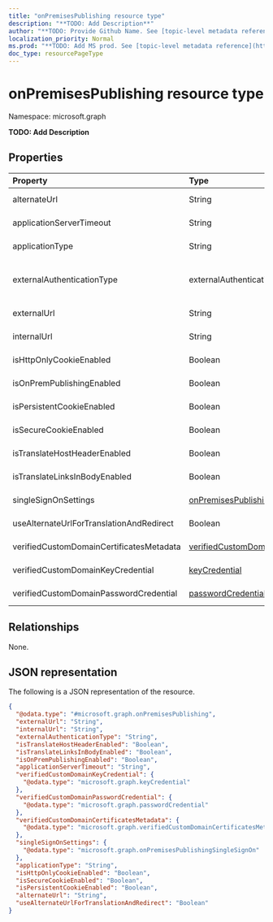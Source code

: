 ```yaml
---
title: "onPremisesPublishing resource type"
description: "**TODO: Add Description**"
author: "**TODO: Provide Github Name. See [topic-level metadata reference](https://msgo.azurewebsites.net/add/document/guidelines/metadata.html#topic-level-metadata)**"
localization_priority: Normal
ms.prod: "**TODO: Add MS prod. See [topic-level metadata reference](https://msgo.azurewebsites.net/add/document/guidelines/metadata.html#topic-level-metadata)**"
doc_type: resourcePageType
---
```


# onPremisesPublishing resource type

Namespace: microsoft.graph

**TODO: Add Description**

## Properties
|Property|Type|Description|
|:---|:---|:---|
|alternateUrl|String|**TODO: Add Description**|
|applicationServerTimeout|String|**TODO: Add Description**|
|applicationType|String|**TODO: Add Description**|
|externalAuthenticationType|externalAuthenticationType|**TODO: Add Description**. Possible values are: `passthru`, `aadPreAuthentication`.|
|externalUrl|String|**TODO: Add Description**|
|internalUrl|String|**TODO: Add Description**|
|isHttpOnlyCookieEnabled|Boolean|**TODO: Add Description**|
|isOnPremPublishingEnabled|Boolean|**TODO: Add Description**|
|isPersistentCookieEnabled|Boolean|**TODO: Add Description**|
|isSecureCookieEnabled|Boolean|**TODO: Add Description**|
|isTranslateHostHeaderEnabled|Boolean|**TODO: Add Description**|
|isTranslateLinksInBodyEnabled|Boolean|**TODO: Add Description**|
|singleSignOnSettings|[onPremisesPublishingSingleSignOn](../resources/onpremisespublishingsinglesignon.md)|**TODO: Add Description**|
|useAlternateUrlForTranslationAndRedirect|Boolean|**TODO: Add Description**|
|verifiedCustomDomainCertificatesMetadata|[verifiedCustomDomainCertificatesMetadata](../resources/verifiedcustomdomaincertificatesmetadata.md)|**TODO: Add Description**|
|verifiedCustomDomainKeyCredential|[keyCredential](../resources/keycredential.md)|**TODO: Add Description**|
|verifiedCustomDomainPasswordCredential|[passwordCredential](../resources/passwordcredential.md)|**TODO: Add Description**|

## Relationships
None.

## JSON representation
The following is a JSON representation of the resource.
<!-- {
  "blockType": "resource",
  "@odata.type": "microsoft.graph.onPremisesPublishing"
}
-->
``` json
{
  "@odata.type": "#microsoft.graph.onPremisesPublishing",
  "externalUrl": "String",
  "internalUrl": "String",
  "externalAuthenticationType": "String",
  "isTranslateHostHeaderEnabled": "Boolean",
  "isTranslateLinksInBodyEnabled": "Boolean",
  "isOnPremPublishingEnabled": "Boolean",
  "applicationServerTimeout": "String",
  "verifiedCustomDomainKeyCredential": {
    "@odata.type": "microsoft.graph.keyCredential"
  },
  "verifiedCustomDomainPasswordCredential": {
    "@odata.type": "microsoft.graph.passwordCredential"
  },
  "verifiedCustomDomainCertificatesMetadata": {
    "@odata.type": "microsoft.graph.verifiedCustomDomainCertificatesMetadata"
  },
  "singleSignOnSettings": {
    "@odata.type": "microsoft.graph.onPremisesPublishingSingleSignOn"
  },
  "applicationType": "String",
  "isHttpOnlyCookieEnabled": "Boolean",
  "isSecureCookieEnabled": "Boolean",
  "isPersistentCookieEnabled": "Boolean",
  "alternateUrl": "String",
  "useAlternateUrlForTranslationAndRedirect": "Boolean"
}
```

